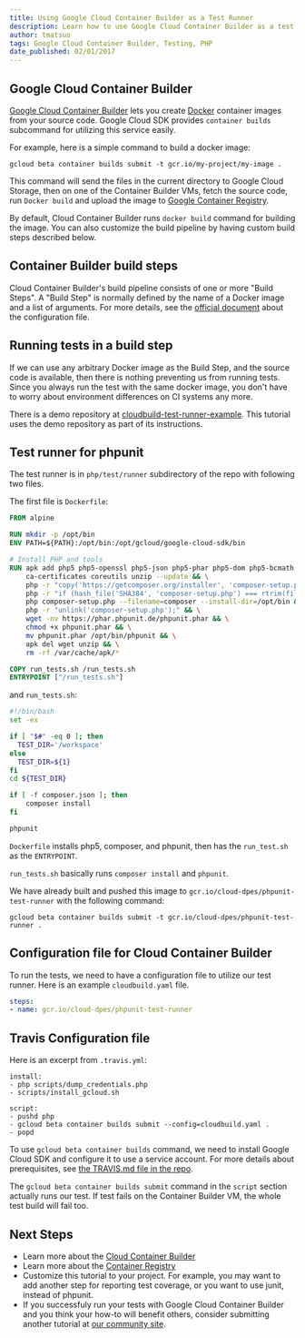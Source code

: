 ```yaml
---
title: Using Google Cloud Container Builder as a Test Runner
description: Learn how to use Google Cloud Container Builder as a test runner.
author: tmatsuo
tags: Google Cloud Container Builder, Testing, PHP
date_published: 02/01/2017
---
```

## Google Cloud Container Builder

[Google Cloud Container Builder][builder] lets you create [Docker][docker]
container images from your source code. Google Cloud SDK provides
`container builds` subcommand for utilizing this service easily.

[builder]: https://cloud.google.com/container-builder
[docker]: https://www.docker.com/

For example, here is a simple command to build a docker image:

    gcloud beta container builds submit -t gcr.io/my-project/my-image .

This command will send the files in the current directory to Google Cloud
Storage, then on one of the Container Builder VMs, fetch the source code, run
`Docker build` and upload the image to [Google Container Registry][registry].

[registry]: https://cloud.google.com/container-registry/

By default, Cloud Container Builder runs `docker build` command for building the
image. You can also customize the build pipeline by having custom build steps
described below.

## Container Builder build steps

Cloud Container Builder's build pipeline consists of one or more "Build Steps".
A "Build Step" is normally defined by the name of a Docker image and a list of
arguments. For more details, see the [official document][config] about the
configuration file.

[config]: https://cloud.google.com/container-builder/docs/config

## Running tests in a build step

If we can use any arbitrary Docker image as the Build Step, and the source code
is available, then there is nothing preventing us from running tests. Since you
always run the test with the same docker image, you don't have to worry about
environment differences on CI systems any more.

There is a demo repository at [cloudbuild-test-runner-example][repo]. This
tutorial uses the demo repository as part of its instructions.

[repo]: https://github.com/GoogleCloudPlatform/cloudbuild-test-runner-example

## Test runner for phpunit

The test runner is in `php/test/runner` subdirectory of the repo with following
two files.

The first file is `Dockerfile`:

```Dockerfile
FROM alpine

RUN mkdir -p /opt/bin
ENV PATH=${PATH}:/opt/bin:/opt/gcloud/google-cloud-sdk/bin

# Install PHP and tools
RUN apk add php5 php5-openssl php5-json php5-phar php5-dom php5-bcmath wget \
    ca-certificates coreutils unzip --update && \
    php -r "copy('https://getcomposer.org/installer', 'composer-setup.php');" && \
    php -r "if (hash_file('SHA384', 'composer-setup.php') === rtrim(file_get_contents('https://composer.github.io/installer.sig'))) { echo 'Installer verified'; } else { echo 'Installer corrupt'; unlink('composer-setup.php'); } echo PHP_EOL;" && \
    php composer-setup.php --filename=composer --install-dir=/opt/bin && \
    php -r "unlink('composer-setup.php');" && \
    wget -nv https://phar.phpunit.de/phpunit.phar && \
    chmod +x phpunit.phar && \
    mv phpunit.phar /opt/bin/phpunit && \
    apk del wget unzip && \
    rm -rf /var/cache/apk/*

COPY run_tests.sh /run_tests.sh
ENTRYPOINT ["/run_tests.sh"]
```

and `run_tests.sh`:

```bash
#!/bin/bash
set -ex

if [ "$#" -eq 0 ]; then
  TEST_DIR='/workspace'
else
  TEST_DIR=${1}
fi
cd ${TEST_DIR}

if [ -f composer.json ]; then
    composer install
fi

phpunit
```

`Dockerfile` installs php5, composer, and phpunit, then has the `run_test.sh`
as the `ENTRYPOINT`.

`run_tests.sh` basically runs `composer install` and `phpunit`.

We have already built and pushed this image to
`gcr.io/cloud-dpes/phpunit-test-runner` with the following command:

```
gcloud beta container builds submit -t gcr.io/cloud-dpes/phpunit-test-runner .
```

## Configuration file for Cloud Container Builder

To run the tests, we need to have a configuration file to utilize our test
runner. Here is an example `cloudbuild.yaml` file.

```yaml
steps:
- name: gcr.io/cloud-dpes/phpunit-test-runner
```

## Travis Configuration file

Here is an excerpt from `.travis.yml`:

```
install:
- php scripts/dump_credentials.php
- scripts/install_gcloud.sh

script:
- pushd php
- gcloud beta container builds submit --config=cloudbuild.yaml .
- popd
```

To use `gcloud beta container builds` command, we need to install Google Cloud
SDK and configure it to use a service account. For more details about
prerequisites, see [the TRAVIS.md file in the repo][travis].

[travis]: https://github.com/GoogleCloudPlatform/cloudbuild-test-runner-example/blob/master/TRAVIS.md

The `gcloud beta container builds submit` command in the `script` section
actually runs our test. If test fails on the Container Builder VM, the whole
test build will fail too.

## Next Steps

* Learn more about the [Cloud Container Builder](https://cloud.google.com/container-builder/docs/)
* Learn more about the [Container Registry](https://cloud.google.com/container-registry/docs/)
* Customize this tutorial to your project. For example, you may want to add
  another step for reporting test coverage, or you want to use junit, instead of
  phpunit.
* If you successfuly run your tests with Google Cloud Container Builder and you
  think your how-to will benefit others, consider submitting another tutorial at
  [our community site](https://cloud.google.com/community/write).
